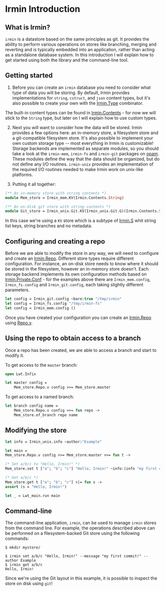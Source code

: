# Irmin Introduction

## What is Irmin?

`irmin` is a datastore based on the same principles as git. It provides the ability to perform various operations on stores like branching, merging and reverting and is typically embedded into an application, rather than acting as a standalone database system. In this introduction I will explain how to get started using both the library and the command-line tool.

## Getting started

1. Before you can create an `irmin` database you need to consider what type of data you will be storing. By default, Irmin provides implementations for `string`, `cstruct`, and `json` content types, but it's also possible to create your own with the [Irmin.Type](https://mirage.github.io/irmin/irmin/Irmin/Type/index.html) combinator.

The built-in content types can be found in [Irmin.Contents](https://mirage.github.io/irmin/irmin/Irmin/Contents/index.html) - for now we will stick to the `String` type, but later on I will explain how to use custom types.

2. Next you will want to consider how the data will be stored. Irmin provides a few options here: an in-memory store, a filesystem store and a git-compatible filesystem store. It's also possible to implement your own custom storage type -- most everything in Irmin is customizable! Storage backends are implemented as separate modules, so you should take a look at the `irmin-mem`, `irmin-fs` and `irmin-git` packages on [opam](https://github.com/ocaml/opam). These modules define the way that the data should be organized, but do not define any I/O routines. `irmin-unix` provides an implementation of the required I/O routines needed to make Irmin work on unix-like platforms.

3. Putting it all together:

```ocaml
(** An in-memory store with string contents *)
module Mem_store = Irmin_mem.KV(Irmin.Contents.String)

(** An on-disk git store with string contents *)
module Git_store = Irmin_unix.Git.KV(Irmin_unix.Git.G)(Irmin.Contents.String)
```

In this case we're using a `KV` store which is a subtype of [Irmin.S](https://mirage.github.io/irmin/irmin/Irmin/module-type-S/index.html) whit string list keys, string branches and no metadata.

## Configuring and creating a repo

Before we are able to modify the store in any way, we will need to configure and create an [Irmin.Repo](https://mirage.github.io/irmin/irmin/Irmin/Repo/index.html). Different store types require different configuration. For instance, an on-disk store needs to know where it should be stored in the filesystem, however an in-memory store doesn't. Each storage backend implements its own configuration methods based on [Irmin.Private.Conf](https://mirage.github.io/irmin/irmin/Irmin/Private/Conf/index.html) - for the examples above there are `Irmin_mem.config`, `Irmin_fs.config` and `Irmin_git.config`, each taking slightly different parameters.

```ocaml
let config = Irmin_git.config ~bare:true "/tmp/irmin"
let config = Irmin_fs.config "/tmp/irmin-fs"
let config = Irmin_mem.config ()
```
Once you have created your configuration you can create an [Irmin.Repo](https://mirage.github.io/irmin/irmin/Irmin/Repo/index.html) using [Repo.v](https://mirage.github.io/irmin/irmin/Irmin/Make/Repo/index.html#val-v).

## Using the repo to obtain access to a branch

Once a repo has been created, we are able to access a branch and start to modify it.

To get access to the `master` branch:

```ocaml
open Lwt.Infix

let master config =
    Mem_store.Repo.v config >>= Mem_store.master
```

To get access to a named branch:

```ocaml
let branch config name =
    Mem_store.Repo.v config >>= fun repo ->
    Mem_store.of_branch repo name
```

## Modifying the store

```ocaml
let info = Irmin_unix.info ~author:"Example"

let main =
Mem_store.Repo.v config >>= Mem_store.master >>= fun t ->

(* Set a/b/c to "Hello, Irmin!" *)
Mem_store.set t ["a"; "b"; "c"] "Hello, Irmin!" ~info:(info "my first commit!") >>= fun () ->

(* Get a/b/c *)
Mem_store.get t ["a"; "b"; "c"] >|= fun s ->
assert (s = "Hello, Irmin!")

let _ = Lwt_main.run main
```

## Command-line

The command-line application, `irmin`, can be used to manage `irmin` stores from the command line. For example, the operations described above can be performed on a filesystem-backed Git store using the following commands:

```shell
$ mkdir mystore/

$ irmin set a/b/c "Hello, Irmin!" --message "my first commit!" --author Example
$ irmin get a/b/c
Hello, Irmin!
```

Since we're using the Git layout in this example, it is possible to inspect the store on disk using `git`!

